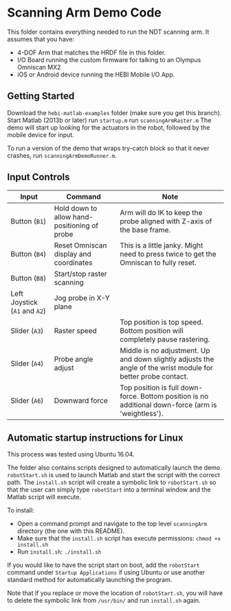 
# Scanning Arm Demo Code

This folder contains everything needed to run the NDT scanning arm. It assumes that you have:

* 4-DOF Arm that matches the HRDF file in this folder.
* I/O Board running the custom firmware for talking to an Olympus Omniscan MX2
* iOS or Android device running the HEBI Mobile I/O App.


## Getting Started

Download the `hebi-matlab-examples` folder (make sure you get this branch).
Start Matlab (2013b or later)
run `startup.m`
run `scanningArmRaster.m`
The demo will start up looking for the actuators in the robot, followed by the mobile device for input.  

To run a version of the demo that wraps try-catch block so that it never crashes, run `scanningArmDemoRunner.m`.


## Input Controls

| Input      | Command   | Note  |
| ----------------- | ----------------- | ----------- |
| Button (`B1`)  | Hold down to allow hand-positioning of probe | Arm will do IK to keep the probe aligned with Z-axis of the base frame. |
| Button (`B4`)  | Reset Omniscan display and coordinates | This is a little janky.  Might need to press twice to get the Omniscan to fully reset. |
| Button (`B8`)  | Start/stop raster scanning |  |
| Left Joystick (`A1` and `A2`)  | Jog probe in X-Y plane |  |
| Slider (`A3`) | Raster speed | Top position is top speed.  Bottom position will completely pause rastering. |
| Slider (`A4`) | Probe angle adjust | Middle is no adjustment. Up and down slightly adjusts the angle of the wrist module for better probe contact. |
| Slider (`A6`) | Downward force | Top position is full down-force.  Bottom position is no additional down-force (arm is 'weightless'). 


## Automatic startup instructions for Linux

This process was tested using Ubuntu 16.04.

The folder also contains scripts designed to automatically launch the demo. `robotStart.sh` is used to launch Matlab and start the script with the correct path. The `install.sh` script will create a symbolic link to `robotStart.sh` so that the user can simply type `robotStart` into a terminal window and the Matlab script will execute.

To install:
* Open a command prompt and navigate to the top level `scanningArm` directory (the one with this README).
* Make sure that the `install.sh` script has execute permissions: `chmod +x install.sh`
* Run `install.sh`: `./install.sh`

If you would like to have the script start on boot, add the `robotStart` command under `Startup Applications` if using Ubuntu or use another standard method for automatically launching the program.

Note that if you replace or move the location of `robotStart.sh`, you will have to delete the symbolic link from `/usr/bin/` and run `install.sh` again.
